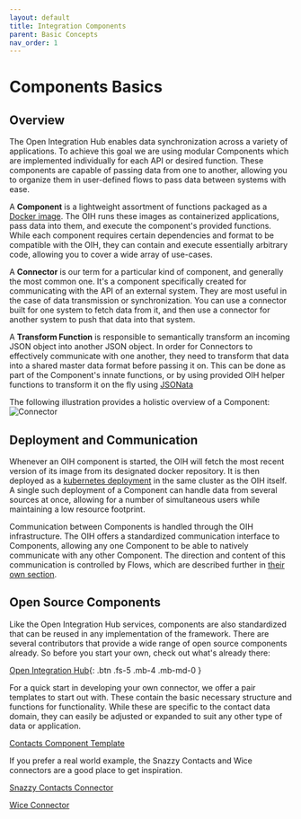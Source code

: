 ```yaml
---
layout: default
title: Integration Components
parent: Basic Concepts
nav_order: 1
---
```


# Components Basics

## Overview

The Open Integration Hub enables data synchronization across a variety of applications. To achieve this goal we are using modular Components which are implemented individually for each API or desired function. These components are capable of passing data from one to another, allowing you to organize them in user-defined flows to pass data between systems with ease.

A **Component** is a lightweight assortment of functions packaged as a [Docker image](https://docs.docker.com/). The OIH runs these images as containerized applications, pass data into them, and execute the component's provided functions. While each component requires certain dependencies and format to be compatible with the OIH, they can contain and execute essentially arbitrary code, allowing you to cover a wide array of use-cases.

A **Connector** is our term for a particular kind of component, and generally the most common one. It's a component specifically created for communicating with the API of an external system. They are most useful in the case of data transmission or synchronization. You can use a connector built for one system to fetch data from it, and then use a connector for another system to push that data into that system.

A **Transform Function** is responsible to semantically transform an incoming JSON object into another JSON object. In order for Connectors to effectively communicate with one another, they need to transform that data into a shared master data format before passing it on. This can be done as part of the Component's innate functions, or by using provided OIH helper functions to transform it on the fly using [JSONata](https://jsonata.org/)

The following illustration provides a holistic overview of a Component:
![Connector](https://raw.githubusercontent.com/openintegrationhub/openintegrationhub.github.io/master/assets/images/ConnectorsV3.png)

## Deployment and Communication

Whenever an OIH component is started, the OIH will fetch the most recent version of its image from its designated docker repository. It is then deployed as a [kubernetes deployment](https://kubernetes.io/docs/concepts/workloads/controllers/deployment/) in the same cluster as the OIH itself. A single such deployment of a Component can handle data from several sources at once, allowing for a number of simultaneous users while maintaining a low resource footprint.

Communication between Components is handled through the OIH infrastructure. The OIH offers a standardized communication interface to Components, allowing any one Component to be able to natively communicate with any other Component. The direction and content of this communication is controlled by Flows, which are described further in [their own section](https://openintegrationhub.github.io/docs/1%20-%20BasicConcepts/FlowBasics.html).

## Open Source Components

Like the Open Integration Hub services, components are also standardized that can be reused in any implementation of the framework. There are several contributors that provide a wide range of open source components already. So before you start your own, check out what's already there:

[Open Integration Hub](https://github.com/openintegrationhub){: .btn .fs-5 .mb-4 .mb-md-0 }

For a quick start in developing your own connector, we offer a pair templates to start out with. These contain the basic necessary structure and functions for functionality. While these are specific to the contact data domain, they can easily be adjusted or expanded to suit any other type of data or application.

[Contacts Component Template](https://github.com/openintegrationhub/contacts-adapter-template)

<!-- [Contacts Transformer Template](https://github.com/openintegrationhub/contacts-transformer-template) -->

<!-- If you want to build your own connector, we suggest you start with a our node.js example, to understand the structure and what you need to get going. Most components are build in node.js, although you can choose any language you want.

[node.js example](https://openintegrationhub.github.io//docs/Connectors/building-nodejs-component.html) -->

If you prefer a real world example, the Snazzy Contacts and Wice connectors are a good place to get inspiration.

[Snazzy Contacts Connector](https://github.com/openintegrationhub/snazzycontacts-adapter)

<!-- [Snazzy Contacts Transformer](https://github.com/openintegrationhubsnazzycontacts-transformer) -->

[Wice Connector](https://github.com/openintegrationhub/wicecrm-adapter)

<!-- [Wice Transformer](https://github.com/openintegrationhub/wicecrm-transformer) -->
